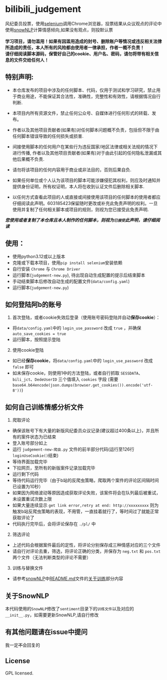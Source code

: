 # bilibili_judgement

风纪委员投票，使用[selenium](https://github.com/seleniumhq/selenium)调用Chrome浏览器，投票结果从众议观点的评论中使用[snowNLP](https://github.com/isnowfy/snownlp)计算情感倾向,如果没有观点，则投默认票<br><br>
**学习项目，请勿滥用！如果有因滥用造成的封号、删除账户等情况或违反相关法律所造成的责任，本人所有的风险都由使用者一律承担，作者一概不负责！**<br>**请仔细阅读脚本源码，保管好自己的cookie、用户名、密码，请勿将带有相关信息的文件交给任何人！**

## 特别声明:
* 本仓库发布的项目中涉及的任何脚本、代码，仅用于测试和学习研究，禁止用于商业用途，不能保证其合法性，准确性，完整性和有效性，请根据情况自行判断.

* 本项目内所有资源文件，禁止任何公众号、自媒体进行任何形式的转载、发布。

* 作者以及其他项目贡献者(如果有)对任何脚本问题概不负责，包括但不限于由任何脚本错误导致的任何损失或损害.

* 间接使用脚本的任何用户在某些行为违反国家/地区法律或相关法规的情况下进行传播, 作者以及其他项目贡献者(如果有)对于由此引起的任何隐私泄漏或其他后果概不负责.

* 请勿将该项目的任何内容用于商业或非法目的，否则后果自负.

* 如果任何单位或个人认为该项目的脚本可能涉嫌侵犯其权利，则应及时通知并提供身份证明，所有权证明，本人将在收到认证文件后删除相关脚本.

* 以任何方式查看此项目的人或直接或间接使用该项目的任何脚本的使用者都应仔细阅读此声明。603185423保留随时更改或补充此免责声明的权利。一旦使用并复制了任何相关脚本或项目的规则，则视为您已接受此免责声明.

***您使用或者复制了本仓库且本人制作的任何脚本，则视为`已接受`此声明，请仔细阅读*** 


## 使用：
* 使用python3.12或以上版本
* 克隆或下载本项目，使用`pip install selenium`安装依赖
* 自行安装 `Chrome` 与 `Chrome Driver`
* 运行脚本(`judgement-new.py`), 待出现自动生成配置的提示后结束脚本
* 手动结束脚本后修改自动生成的配置文件(`data/config.yaml`)
* 运行脚本(`judgement-new.py`)

## 如何登陆阿b的账号

1. 首次登陆，或者cookie失效后登录（使用账号密码登陆并自动**保存cookie**）：
* 将`data/config.yaml`中的 `login_use_password` 改成 `true` ，并确保 `auto_save_cookies = true`
* 运行脚本，按照提示登陆
2. 使用cookie登陆
* 如已经**保存cookie**，将`data/config.yaml`中的 `login_use_password` 改成 `false` 即可
* 如未保存cookie，则使用1中的方法登陆，或者自行抓取 `SESSDATA`、`bili_jct`、`DedeUserID` 三个值填入 `cookies` 字段 (需要`base64.b64encode(json.dumps(browser.get_cookies()).encode('utf-8'))`)

## 如何自己训练情感分析文件
1. 爬取评论
* 确保该账号下有大量的新版风纪委员众议记录(建议超过400条以上)，并且所有的案件状态为已结束
* 登入账号部分如上
* 运行 `judgement-new-爬虫.py` 文件的前半部分代码(运行至126行`loginUseCookie()`结束)
* 等待界面加载完毕
* 下拉网页，至所有的新版案件记录加载完毕
* 运行剩下代码
* 等待代码运行完毕（由于b站的反爬虫策略，爬取两个案件的评论区间隔时间已设置为10秒）
* 如果因为网络波动等原因造成获取评论失败，该案件将会在队列最后被重试，未设置重试次数上限
* 如果大量连续显示 `get link error,retry at end: http://xxxxxxxxx` 则为触发b站反爬虫策略的表现，不用管，一直挂着就行了，等时间过了就能正常获取评论了
* 代码执行完毕后，会将评论保存在 `./pl/` 中
2. 筛选评论
* 上述代码会根据案件最后的定性，将评论分别保存成三种情感对应的三个文件
* 请自行对评论去重，筛选，将评论正确的分类，并保存为 `neg.txt` 和 `pos.txt` 两个文件（无法判断类型的评论不需要）
3. 训练与替换文件
* 请参考[snowNLP](https://github.com/isnowfy/snownlp)中[README.md](https://github.com/isnowfy/snownlp/blob/master/README.md)文件的[关于训练](https://github.com/isnowfy/snownlp/blob/master/README.md#%E5%85%B3%E4%BA%8E%E8%AE%AD%E7%BB%83)部分内容

## 关于SnowNLP
本代码使用的`SnowNLP`修改了`sentiment`目录下的`训练文件`以及对应的`__init__.py`，如需要更新SnowNLP,请自行修改

## 有其他问题请在issue中提问
我一定~~不~~会回复的

## License

GPL licensed.
